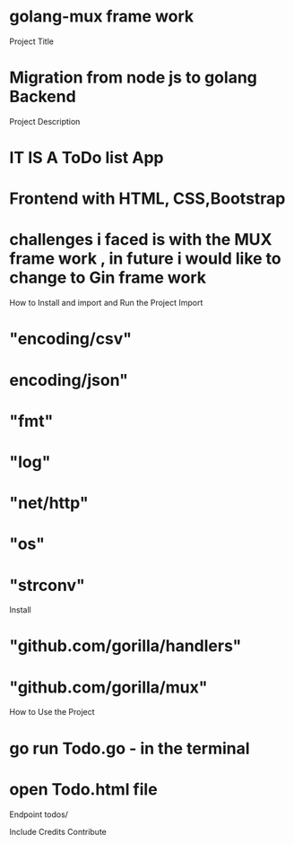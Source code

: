  # golang-mux frame work 
Project Title
 # Migration from node js to golang Backend
 Project Description
 # IT IS A ToDo list App 
 # Frontend with HTML, CSS,Bootstrap 
 #  challenges i faced is with the MUX frame work , in future i would like to change to Gin frame work 

 How to Install and import  and Run the Project
  Import 
 # "encoding/csv"
 # encoding/json"
 # "fmt"
 # "log"
 # "net/http"
 # "os"
 # "strconv"
 Install 
 # "github.com/gorilla/handlers"
 # "github.com/gorilla/mux"
How to Use the Project
 # go run Todo.go - in the terminal 
 # open Todo.html file
Endpoint 
todos/

 Include Credits
 Contribute 





